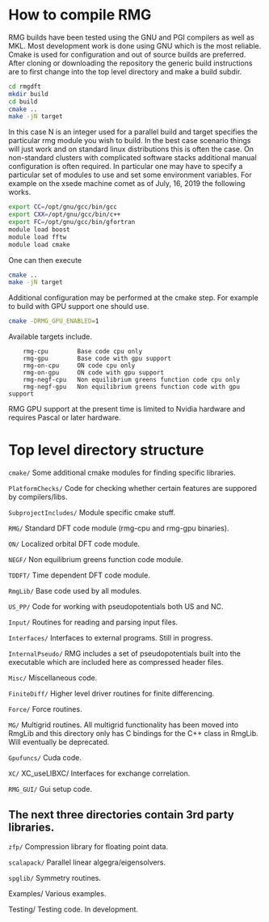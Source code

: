 
# How to compile RMG
RMG builds have been tested using the GNU and PGI compilers as well as MKL.
Most development work is done using GNU which is the most reliable.
Cmake is used for configuration and out of source builds are preferred.
After cloning or downloading the repository the generic build instructions
are to first change into the top level directory and make a build subdir.

```Bash
cd rmgdft 
mkdir build
cd build
cmake ..
make -jN target
```

In this case N is an integer used for a parallel build and target specifies
the particular rmg module you wish to build. In the best case scenario things
will just work and on standard linux distributions this is often the case. On
non-standard clusters with complicated software stacks additional manual
configuration is often required. In particular one may have to specify a
particular set of modules to use and set some environment variables. For
example on the xsede machine comet as of July, 16, 2019 the following works.

```Bash
export CC=/opt/gnu/gcc/bin/gcc
export CXX=/opt/gnu/gcc/bin/c++
export FC=/opt/gnu/gcc/bin/gfortran
module load boost
module load fftw
module load cmake 
```

One can then execute
```Bash
cmake ..
make -jN target
```

Additional configuration may be performed at the cmake step. For example to
build with GPU support one should use.

```Bash
cmake -DRMG_GPU_ENABLED=1
```

Available targets include.
```
    rmg-cpu        Base code cpu only
    rmg-gpu        Base code with gpu support
    rmg-on-cpu     ON code cpu only
    rmg-on-gpu     ON code with gpu support
    rmg-negf-cpu   Non equilibrium greens function code cpu only
    rmg-negf-gpu   Non equilibrium greens function code with gpu support
```
RMG GPU support at the present time is limited to Nvidia hardware and requires
Pascal or later hardware.


# Top level directory structure

```cmake/```
  Some additional cmake modules for finding specific libraries.

```PlatformChecks/```
  Code for checking whether certain features are suppored by compilers/libs.

```SubprojectIncludes/```
  Module specific cmake stuff.

```RMG/```
  Standard DFT code module (rmg-cpu and rmg-gpu binaries).

```ON/```
  Localized orbital DFT code module.

```NEGF/```
  Non equilibrium greens function code module.

```TDDFT/```
  Time dependent DFT code module.

```RmgLib/```
  Base code used by all modules.

```US_PP/```
  Code for working with pseudopotentials both US and NC.

```Input/```
  Routines for reading and parsing input files.

```Interfaces/```
  Interfaces to external programs. Still in progress.

```InternalPseudo/```
  RMG includes a set of pseudopotentials built into the executable which
  are included here as compressed header files.

```Misc/```
  Miscellaneous code.

```FiniteDiff/```
  Higher level driver routines for finite differencing.

```Force/```
  Force routines.

```MG/```
  Multigrid routines. All multigrid functionality has been moved into RmgLib and this
  directory only has C bindings for the C++ class in RmgLib. Will eventually be deprecated.

```Gpufuncs/```
  Cuda code.

```XC/```
XC_useLIBXC/
  Interfaces for exchange correlation.

```RMG_GUI/```
  Gui setup code.


## The next three directories contain 3rd party  libraries.

```zfp/```
  Compression library for floating point data.

```scalapack/```
  Parallel linear algegra/eigensolvers.

```spglib/```
  Symmetry routines.

Examples/
  Various examples.

Testing/
  Testing code. In development.
